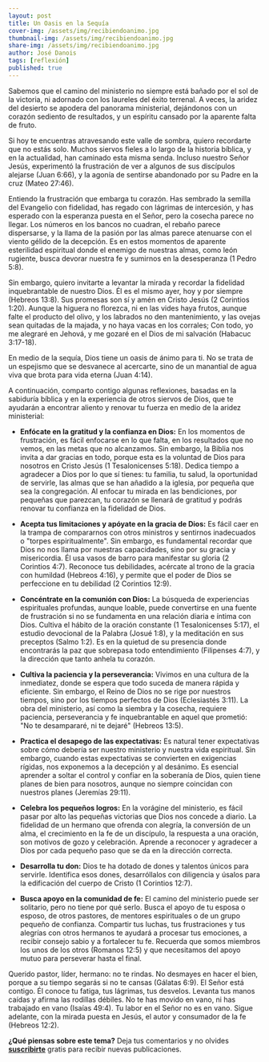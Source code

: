 ```yaml
---
layout: post
title: Un Oasis en la Sequía
cover-img: /assets/img/recibiendoanimo.jpg
thumbnail-img: /assets/img/recibiendoanimo.jpg
share-img: /assets/img/recibiendoanimo.jpg
author: José Danois
tags: [reflexión]
published: true
---
```

Sabemos que el camino del ministerio no siempre está bañado por el sol de la victoria, ni adornado con los laureles del éxito terrenal. A veces, la aridez del desierto se apodera del panorama ministerial, dejándonos con un corazón sediento de resultados, y un espíritu cansado por la aparente falta de fruto.

Si hoy te encuentras atravesando este valle de sombra, quiero recordarte que no estás solo. Muchos siervos fieles a lo largo de la historia bíblica, y en la actualidad, han caminado esta misma senda. Incluso nuestro Señor Jesús, experimentó la frustración de ver a algunos de sus discípulos alejarse (Juan 6:66), y la agonía de sentirse abandonado por su Padre en la cruz (Mateo 27:46).

Entiendo la frustración que embarga tu corazón. Has sembrado la semilla del Evangelio con fidelidad, has regado con lágrimas de intercesión, y has esperado con la esperanza puesta en el Señor, pero la cosecha parece no llegar. Los números en los bancos no cuadran, el rebaño parece dispersarse, y la llama de la pasión por las almas parece atenuarse con el viento gélido de la decepción. Es en estos momentos de aparente esterilidad espiritual donde el enemigo de nuestras almas, como león rugiente, busca devorar nuestra fe y sumirnos en la desesperanza (1 Pedro 5:8).

Sin embargo, quiero invitarte a levantar la mirada y recordar la fidelidad inquebrantable de nuestro Dios. Él es el mismo ayer, hoy y por siempre (Hebreos 13:8). Sus promesas son sí y amén en Cristo Jesús (2 Corintios 1:20). Aunque la higuera no florezca, ni en las vides haya frutos, aunque falte el producto del olivo, y los labrados no den mantenimiento, y las ovejas sean quitadas de la majada, y no haya vacas en los corrales; Con todo, yo me alegraré en Jehová, y me gozaré en el Dios de mi salvación (Habacuc 3:17-18).

En medio de la sequía, Dios tiene un oasis de ánimo para ti. No se trata de un espejismo que se desvanece al acercarte, sino de un manantial de agua viva que brota para vida eterna (Juan 4:14).

A continuación, comparto contigo algunas reflexiones, basadas en la sabiduría bíblica y en la experiencia de otros siervos de Dios, que te ayudarán a encontrar aliento y renovar tu fuerza en medio de la aridez ministerial:

-   **Enfócate en la gratitud y la confianza en Dios:** En los momentos de frustración, es fácil enfocarse en lo que falta, en los resultados que no vemos, en las metas que no alcanzamos. Sin embargo, la Biblia nos invita a dar gracias en todo, porque esta es la voluntad de Dios para nosotros en Cristo Jesús (1 Tesalonicenses 5:18). Dedica tiempo a agradecer a Dios por lo que sí tienes: tu familia, tu salud, la oportunidad de servirle, las almas que se han añadido a la iglesia, por pequeña que sea la congregación. Al enfocar tu mirada en las bendiciones, por pequeñas que parezcan, tu corazón se llenará de gratitud y podrás renovar tu confianza en la fidelidad de Dios.
    
-   **Acepta tus limitaciones y apóyate en la gracia de Dios:** Es fácil caer en la trampa de compararnos con otros ministros y sentirnos inadecuados o "torpes espiritualmente". Sin embargo, es fundamental recordar que Dios no nos llama por nuestras capacidades, sino por su gracia y misericordia. Él usa vasos de barro para manifestar su gloria (2 Corintios 4:7). Reconoce tus debilidades, acércate al trono de la gracia con humildad (Hebreos 4:16), y permite que el poder de Dios se perfeccione en tu debilidad (2 Corintios 12:9).
    
-   **Concéntrate en la comunión con Dios:** La búsqueda de experiencias espirituales profundas, aunque loable, puede convertirse en una fuente de frustración si no se fundamenta en una relación diaria e íntima con Dios. Cultiva el hábito de la oración constante (1 Tesalonicenses 5:17), el estudio devocional de la Palabra (Josué 1:8), y la meditación en sus preceptos (Salmo 1:2). Es en la quietud de su presencia donde encontrarás la paz que sobrepasa todo entendimiento (Filipenses 4:7), y la dirección que tanto anhela tu corazón.
    
-   **Cultiva la paciencia y la perseverancia:** Vivimos en una cultura de la inmediatez, donde se espera que todo suceda de manera rápida y eficiente. Sin embargo, el Reino de Dios no se rige por nuestros tiempos, sino por los tiempos perfectos de Dios (Eclesiastés 3:11). La obra del ministerio, así como la siembra y la cosecha, requiere paciencia, perseverancia y fe inquebrantable en aquel que prometió: "No te desampararé, ni te dejaré" (Hebreos 13:5).
    
-   **Practica el desapego de las expectativas:** Es natural tener expectativas sobre cómo debería ser nuestro ministerio y nuestra vida espiritual. Sin embargo, cuando estas expectativas se convierten en exigencias rígidas, nos exponemos a la decepción y al desánimo. Es esencial aprender a soltar el control y confiar en la soberanía de Dios, quien tiene planes de bien para nosotros, aunque no siempre coincidan con nuestros planes (Jeremías 29:11).
    
-   **Celebra los pequeños logros:** En la vorágine del ministerio, es fácil pasar por alto las pequeñas victorias que Dios nos concede a diario. La fidelidad de un hermano que ofrenda con alegría, la conversión de un alma, el crecimiento en la fe de un discípulo, la respuesta a una oración, son motivos de gozo y celebración. Aprende a reconocer y agradecer a Dios por cada pequeño paso que se da en la dirección correcta.
    
-   **Desarrolla tu don:** Dios te ha dotado de dones y talentos únicos para servirle. Identifica esos dones, desarróllalos con diligencia y úsalos para la edificación del cuerpo de Cristo (1 Corintios 12:7).
    
-   **Busca apoyo en la comunidad de fe:** El camino del ministerio puede ser solitario, pero no tiene por qué serlo. Busca el apoyo de tu esposa o esposo, de otros pastores, de mentores espirituales o de un grupo pequeño de confianza. Compartir tus luchas, tus frustraciones y tus alegrías con otros hermanos te ayudará a procesar tus emociones, a recibir consejo sabio y a fortalecer tu fe. Recuerda que somos miembros los unos de los otros (Romanos 12:5) y que necesitamos del apoyo mutuo para perseverar hasta el final.
    
Querido pastor, líder, hermano: no te rindas. No desmayes en hacer el bien, porque a su tiempo segarás si no te cansas (Gálatas 6:9). El Señor está contigo. Él conoce tu fatiga, tus lágrimas, tus desvelos. Levanta tus manos caídas y afirma las rodillas débiles. No te has movido en vano, ni has trabajado en vano (Isaías 49:4). Tu labor en el Señor no es en vano. Sigue adelante, con la mirada puesta en Jesús, el autor y consumador de la fe (Hebreos 12:2).

**¿Qué piensas sobre este tema?** Deja tus comentarios y no olvides **[suscribirte](https://www.feedio.co/@jdanois)** gratis para recibir nuevas publicaciones.
<!--stackedit_data:
eyJoaXN0b3J5IjpbLTE0MDEwMjIzMjJdfQ==
-->